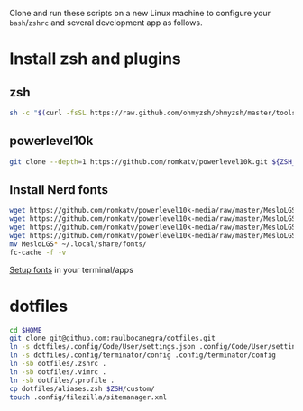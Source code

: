 Clone and run these scripts on a new Linux machine to configure your `bash`/`zshrc` and several development app as follows.

Install zsh and plugins
=======================

## zsh
```sh
sh -c "$(curl -fsSL https://raw.github.com/ohmyzsh/ohmyzsh/master/tools/install.sh)"
```
## powerlevel10k
```bash
git clone --depth=1 https://github.com/romkatv/powerlevel10k.git ${ZSH_CUSTOM:-$HOME/.oh-my-zsh/custom}/themes/powerlevel10k
```

## Install Nerd fonts
```bash
wget https://github.com/romkatv/powerlevel10k-media/raw/master/MesloLGS%20NF%20Regular.ttf
wget https://github.com/romkatv/powerlevel10k-media/raw/master/MesloLGS%20NF%20Bold.ttf
wget https://github.com/romkatv/powerlevel10k-media/raw/master/MesloLGS%20NF%20Italic.ttf
wget https://github.com/romkatv/powerlevel10k-media/raw/master/MesloLGS%20NF%20Bold%20NF%20Italic.ttf
mv MesloLGS* ~/.local/share/fonts/
fc-cache -f -v
```
[Setup fonts](https://github.com/romkatv/powerlevel10k#manual-font-installation) in your terminal/apps

dotfiles
========
```bash
cd $HOME
git clone git@github.com:raulbocanegra/dotfiles.git
ln -s dotfiles/.config/Code/User/settings.json .config/Code/User/settings.json
ln -s dotfiles/.config/terminator/config .config/terminator/config
ln -sb dotfiles/.zshrc .
ln -sb dotfiles/.vimrc .
ln -sb dotfiles/.profile .
cp dotfiles/aliases.zsh $ZSH/custom/
touch .config/filezilla/sitemanager.xml
```
